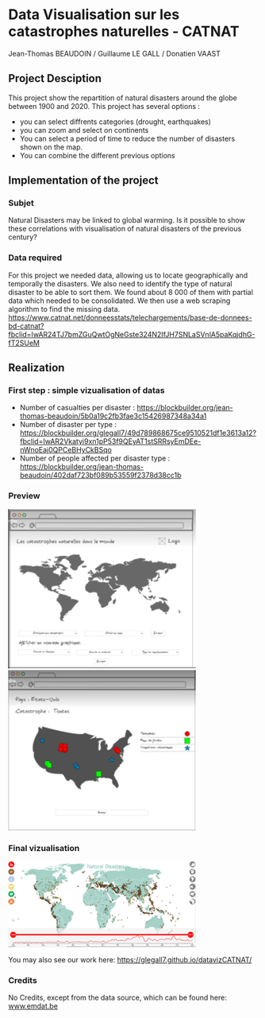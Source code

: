 # Data Visualisation sur les catastrophes naturelles - CATNAT

Jean-Thomas BEAUDOIN / Guillaume LE GALL / Donatien VAAST

## Project Desciption
This project show the repartition of natural disasters around the globe between 1900 and 2020. This project has several options :
- you can select diffrents categories (drought, earthquakes)
- you can zoom and select on continents
- You can select a period of time to reduce the number of disasters shown on the map.
- You can combine the different previous options

## Implementation of the project

### Subjet
Natural Disasters may be linked to global warming. Is it possible to show these correlations with visualisation of natural disasters of the previous century?

### Data required
For this project we needed data, allowing us to locate geographically and temporally the disasters. We also need to identify the type of natural disaster to be able to sort them. We found about 8 000 of them with partial data which needed to be consolidated. We then use a web scraping algorithm to find the missing data.
https://www.catnat.net/donneesstats/telechargements/base-de-donnees-bd-catnat?fbclid=IwAR24TJ7bmZGuQwtOgNeGste324N2IfJH7SNLaSVnlA5paKqjdhG-fT2SUeM


## Realization

### First step : simple vizualisation of datas

- Number of casualties per disaster : https://blockbuilder.org/jean-thomas-beaudoin/5b0a19c2fb3fae3c15426987348a34a1
- Number of disaster per type : https://blockbuilder.org/glegall7/49d789868675ce9510521df1e3613a12?fbclid=IwAR2Vkatyi9xn1pP53f9QEyAT1stSRRsyEmDEe-nWnoEaj0QPCeBHyCkBSqo
- Number of people affected per disaster type : https://blockbuilder.org/jean-thomas-beaudoin/402daf723bf089b53559f2378d38cc1b

### Preview
<img src="https://github.com/glegall7/datavizCATNAT/blob/master/previz1.PNG" width="75%"></img>
<img src="https://github.com/glegall7/datavizCATNAT/blob/master/previz2.PNG" width="75%"></img>

### Final vizualisation
<img src="https://github.com/glegall7/datavizCATNAT/blob/master/Final.PNG" width="75%"></img>

You may also see our work here: https://glegall7.github.io/datavizCATNAT/

### Credits
No Credits, except from the data source, which can be found here:  www.emdat.be
